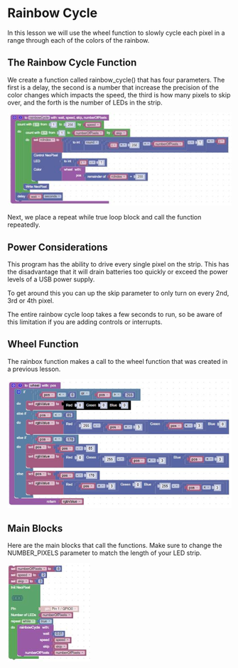 # Rainbow Cycle

In this lesson we will use the wheel function to slowly cycle each pixel in a range through each of the colors of the rainbow.

## The Rainbow Cycle Function
We create a function called rainbow_cycle() that has four parameters.  The first is a delay, the second is a number that increase the precision of the color changes which impacts the speed, the third is how many pixels to skip over, and the forth is the number of LEDs in the strip.

![Rainbow Cycle Function](../img/rainbowCycleBlocks.jpg)

Next, we place a repeat while true loop block and call the function repeatedly.  

## Power Considerations

This program has the ability to drive every single pixel on the strip.  This has the disadvantage that it will drain batteries too quickly or exceed the power levels of a USB power supply.

To get around this you can up the skip parameter to only turn on every 2nd, 3rd or 4th pixel.

The entire rainbow cycle loop takes a few seconds to run, so be aware of this limitation if you are adding controls or interrupts.

## Wheel Function

The rainbox function makes a call to the wheel function that was created in a previous lesson.

![Wheel blocks](../img//wheelBlocks.jpg)

## Main Blocks

Here are the main blocks that call the functions.  Make sure to change the NUMBER_PIXELS parameter to match the length of your LED strip.

![Rainbox Cycle Main Blocks](../img/rainbowCycleMainBlocks.jpg)